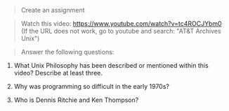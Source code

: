 > Create an assignment

> Watch this video:
https://www.youtube.com/watch?v=tc4ROCJYbm0
(If the URL does not work, go to youtube and search: "AT&T Archives Unix")

>Answer the following questions:

1) What Unix Philosophy has been described or mentioned within this video? Describe at least three.

2) Why was programming so difficult in the early 1970s?

3) Who is Dennis Ritchie and Ken Thompson?
